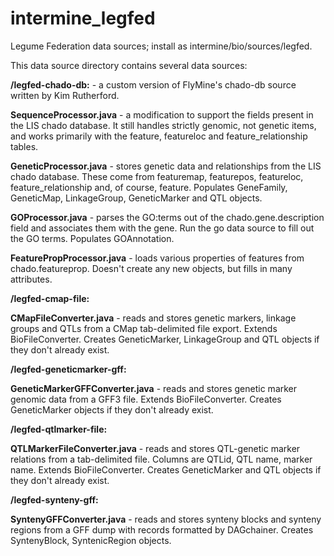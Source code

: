 # intermine_legfed
Legume Federation data sources; install as intermine/bio/sources/legfed.

This data source directory contains several data sources:

**/legfed-chado-db:** - a custom version of FlyMine's chado-db source written by Kim Rutherford.

**SequenceProcessor.java** - a modification to support the fields present in the LIS chado database. It still handles strictly genomic, not genetic items, and works primarily with the feature, featureloc and feature_relationship tables.

**GeneticProcessor.java** - stores genetic data and relationships from the LIS chado database. These come from featuremap, featurepos, featureloc, feature_relationship and, of course, feature. Populates GeneFamily, GeneticMap, LinkageGroup, GeneticMarker and QTL objects.

**GOProcessor.java** - parses the GO:terms out of the chado.gene.description field and associates them with the gene. Run the go data source to fill out the GO terms. Populates GOAnnotation.

**FeaturePropProcessor.java** - loads various properties of features from chado.featureprop. Doesn't create any new objects, but fills in many attributes.

**/legfed-cmap-file:**

**CMapFileConverter.java** - reads and stores genetic markers, linkage groups and QTLs from a CMap tab-delimited file export. Extends BioFileConverter. Creates GeneticMarker, LinkageGroup and QTL objects if they don't already exist.

**/legfed-geneticmarker-gff:**

**GeneticMarkerGFFConverter.java** - reads and stores genetic marker genomic data from a GFF3 file. Extends BioFileConverter. Creates GeneticMarker objects if they don't already exist.

**/legfed-qtlmarker-file:**

**QTLMarkerFileConverter.java** - reads and stores QTL-genetic marker relations from a tab-delimited file. Columns are QTLid, QTL name, marker name. Extends BioFileConverter. Creates GeneticMarker and QTL objects if they don't already exist.

**/legfed-synteny-gff:**

**SyntenyGFFConverter.java** - reads and stores synteny blocks and synteny regions from a GFF dump with records formatted by DAGchainer. Creates SyntenyBlock, SyntenicRegion objects.

